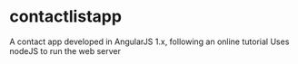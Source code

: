 # contactlistapp

A contact app developed in AngularJS 1.x, following an online tutorial
Uses nodeJS to run the web server
